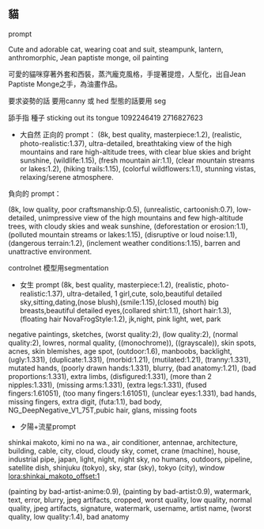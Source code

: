 ## 貓

prompt 

Cute and adorable cat, wearing coat and suit, steampunk, lantern, anthromorphic, Jean paptiste monge, oil painting

可愛的貓咪穿著外套和西裝，蒸汽龐克風格，手提著提燈，人型化，出自Jean Paptiste Monge之手，為油畫作品。

要求姿勢的話 要用canny 或 hed
型態的話要用 seg

舔手指 種子
sticking out its tongue
1092246419
2716827623


* 大自然
正向的 prompt：
(8k, best quality, masterpiece:1.2), (realistic, photo-realistic:1.37), ultra-detailed, breathtaking view of the high mountains and rare high-altitude trees, with clear blue skies and bright sunshine, (wildlife:1.15), (fresh mountain air:1.1), (clear mountain streams or lakes:1.2), (hiking trails:1.15), (colorful wildflowers:1.1), stunning vistas, relaxing/serene atmosphere.

負向的 prompt：

(8k, low quality, poor craftsmanship:0.5), (unrealistic, cartoonish:0.7), low-detailed, unimpressive view of the high mountains and few high-altitude trees, with cloudy skies and weak sunshine, (deforestation or erosion:1.1), (polluted mountain streams or lakes:1.15), (disruptive or loud noise:1.1), (dangerous terrain:1.2), (inclement weather conditions:1.15), barren and unattractive environment.

controlnet 模型用segmentation 

* 女生
prompt
(8k, best quality, masterpiece:1.2), (realistic, photo-realistic:1.37), ultra-detailed, 1 girl,cute, solo,beautiful detailed sky,sitting,dating,(nose blush),(smile:1.15),(closed mouth) big breasts,beautiful detailed eyes,(collared shirt:1.1), (short hair:1.3),(floating hair NovaFrogStyle:1.2), jk,night, pink light, wet, park

negative
paintings, sketches, (worst quality:2), (low quality:2), (normal quality:2), lowres, normal quality, ((monochrome)), ((grayscale)), skin spots, acnes, skin blemishes, age spot, (outdoor:1.6), manboobs, backlight,(ugly:1.331), (duplicate:1.331), (morbid:1.21), (mutilated:1.21), (tranny:1.331), mutated hands, (poorly drawn hands:1.331), blurry, (bad anatomy:1.21), (bad proportions:1.331), extra limbs, (disfigured:1.331), (more than 2 nipples:1.331), (missing arms:1.331), (extra legs:1.331), (fused fingers:1.61051), (too many fingers:1.61051), (unclear eyes:1.331), bad hands, missing fingers, extra digit, (futa:1.1), bad body, NG_DeepNegative_V1_75T,pubic hair, glans, missing foots

* 夕陽+流星prompt

shinkai makoto, kimi no na wa., air conditioner, antennae, architecture, building, cable, city, cloud, cloudy sky, comet, crane (machine), house, industrial pipe, japan, light, night, night sky, no humans, outdoors, pipeline, satellite dish, shinjuku (tokyo), sky, star (sky), tokyo (city), window <lora:shinkai_makoto_offset:1>

(painting by bad-artist-anime:0.9), (painting by bad-artist:0.9), watermark, text, error, blurry, jpeg artifacts, cropped, worst quality, low quality, normal quality, jpeg artifacts, signature, watermark, username, artist name, (worst quality, low quality:1.4), bad anatomy